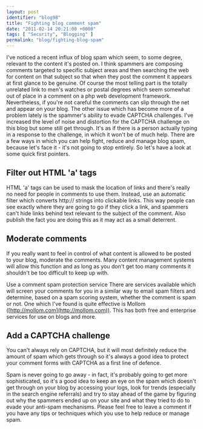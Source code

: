 ```yaml
---
layout: post
identifier: "blog98"
title: "Fighting blog comment spam"
date: "2011-02-14 20:21:00 +0000"
tags: [ "Security", "Blogging" ]
permalink: "blog/fighting-blog-spam"
---
```

I've noticed a recent influx of blog spam which seem, to some degree, relevant to the content it's posted on. I think spammers are composing comments targeted to specific subject areas and then searching the web for content on that subject so that when they post the comment it appears at first glance to be genuine. Of course the most telling part is the totally unrelated link to men's watches or postal degrees which seem somewhat out of place in a comment on a php web development framework. Nevertheless, if you're not careful the comments can slip through the net and appear on your blog. The other issue which has become more of a problem lately is the spammer's ability to evade CAPTCHA challenges. I've increased the level of noise and distortion for the CAPTCHA challenge on this blog but some still get through. It's as if there is a person actually typing in a response to the challenge, in which it won't be of much help. There are a few ways in which you can help fight, reduce and manage blog spam, because let's face it - it's not going to stop entirely. So let's have a look at some quick first pointers.

<!--more-->

## Filter out HTML 'a' tags

HTML 'a' tags can be used to mask the location of links and there's really no need for people in comments to use them. Instead, use an automatic filter which converts http:// strings into clickable links. This way people can see exactly where they are going to go if they click a link, and spammers can't hide links behind text relevant to the subject of the comment. Also publish the fact you are doing this as it may act as a small deterrent.

## Moderate comments

If you really want to feel in control of what content is allowed to be posted to your blog, moderate the comments. Many content management systems will allow this function and as long as you don't get too many comments it shouldn't be too difficult to keep up with.

Use a comment spam protection service
There are services available which will screen your comments for you in a similar way to email spam filters and determine, based on a spam scoring system, whether the comment is spam or not. One which I've found is quite effective is Mollom ([http://mollom.com](http://mollom.com)). This has both free and enterprise services for use on blogs and more.

## Add a CAPTCHA challenge

You can't always rely on CAPTCHA, but it will most definitely reduce the amount of spam which gets through so it's always a good idea to protect your comment forms with CAPTCHA as a first line of defence.

Spam is never going to go away - in fact, it's probably going to get more sophisticated, so it's a good idea to keep an eye on the spam which doesn't get through on your blog by accessing your logs, look for trends (especially in the search engine referrals) and try to stay ahead of the game by figuring out why the spammers ended up on your site and what they tried to do to evade your anti-spam mechanisms. Please feel free to leave a comment if you have any tips or techniques which you use to help reduce or manage spam.